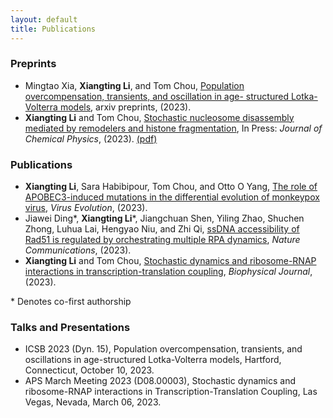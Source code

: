 ```yaml
---
layout: default
title: Publications
---
```


### Preprints
- Mingtao Xia, **Xiangting Li**, and Tom Chou, [Population overcompensation, transients, and oscillation in age- structured Lotka-Volterra models](https://arxiv.org/abs/2303.00864), arxiv preprints, (2023). 
- **Xiangting Li** and Tom Chou, [Stochastic nucleosome disassembly mediated by remodelers and histone fragmentation](https://arxiv.org/abs/2309.02736), In Press: _Journal of Chemical Physics_, (2023). [(pdf)](https://arxiv.org/pdf/2309.02736)

### Publications

- **Xiangting Li**, Sara Habibipour, Tom Chou, and Otto O Yang, [The role of APOBEC3-induced mutations in the differential evolution of monkeypox virus](https://doi.org/10.1093/ve/vead058), _Virus Evolution_, (2023).
- Jiawei Ding\*, **Xiangting Li**\*, Jiangchuan Shen, Yiling Zhao, Shuchen Zhong, Luhua Lai, Hengyao Niu, and Zhi Qi, [ssDNA accessibility of Rad51 is regulated by orchestrating multiple RPA dynamics](https://doi.org/10.1038/s41467-023-39579-y), _Nature Communications_, (2023). 
- **Xiangting Li** and Tom Chou, [Stochastic dynamics and ribosome-RNAP interactions in transcription-translation coupling](https://doi.org/10.1016/j.bpj.2022.09.041), _Biophysical Journal_, (2023).


\* Denotes co-first authorship

### Talks and Presentations
- ICSB 2023 (Dyn. 15), Population overcompensation, transients, and oscillations in age-structured Lotka-Volterra models, Hartford, Connecticut, October 10, 2023.
- APS March Meeting 2023 (D08.00003), Stochastic dynamics and ribosome-RNAP interactions in Transcription-Translation Coupling, Las Vegas, Nevada, March 06, 2023.

